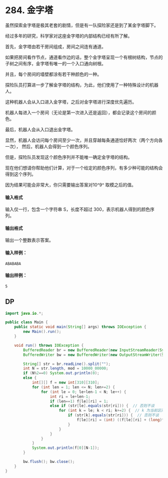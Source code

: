 # 284. 金字塔

虽然探索金字塔是极其老套的剧情，但是有一队探险家还是到了某金字塔脚下。

经过多年的研究，科学家对这座金字塔的内部结构已经有所了解。

首先，金字塔由若干房间组成，房间之间连有通道。

如果把房间看作节点，通道看作边的话，整个金字塔呈现一个有根树结构，节点的子树之间有序，金字塔有唯一的一个入口通向树根。

并且，每个房间的墙壁都涂有若干种颜色的一种。

探险队员打算进一步了解金字塔的结构，为此，他们使用了一种特殊设计的机器人。

这种机器人会从入口进入金字塔，之后对金字塔进行深度优先遍历。

机器人每进入一个房间（无论是第一次进入还是返回），都会记录这个房间的颜色。

最后，机器人会从入口退出金字塔。

显然，机器人会访问每个房间至少一次，并且穿越每条通道恰好两次（两个方向各一次）， 然后，机器人会得到一个颜色序列。

但是，探险队员发现这个颜色序列并不能唯一确定金字塔的结构。

现在他们想请你帮助他们计算，对于一个给定的颜色序列，有多少种可能的结构会得到这个序列。

因为结果可能会非常大，你只需要输出答案对10^9^ 取模之后的值。

#### 输入格式

输入仅一行，包含一个字符串 S，长度不超过 300，表示机器人得到的颜色序列。

#### 输出格式

输出一个整数表示答案。

#### 输入样例：

```
ABABABA
```

#### 输出样例：

```
5
```



## DP

```java
import java.io.*;

public class Main {
    public static void main(String[] args) throws IOException {
        new Main().run();
    }

    void run() throws IOException {
        BufferedReader br = new BufferedReader(new InputStreamReader(System.in));
        BufferedWriter bw = new BufferedWriter(new OutputStreamWriter(System.out));

        String[] str = br.readLine().split("");
        int N = str.length, mod = 10000_00000;
        if (N%2==0) System.out.println(0);
        else {
            int[][] f = new int[310][310];
            for (int len = 1; len <= N; len+=2) {
                for (int le = 0; le+len-1 < N; le++) {
                    int ri = le+len-1;
                    if (len==1) f[le][ri] = 1;
                    else if (str[le].equals(str[ri])) {  // 否则不谈
                        for (int k = le; k < ri; k+=2) {  // k 为当前区间的根节点
                            if (str[k].equals(str[ri])) {  // 否则不谈
                                f[le][ri] = (int) ((f[le][ri] + (long)f[le][k]*f[k+1][ri-1])%mod);
                            }
                        }
                    }
                }
            }
            System.out.println(f[0][N-1]);
        }

        bw.flush(); bw.close();
    }
}
```

